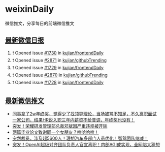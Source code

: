 # weixinDaily
微信推文，分享每日的前端微信推文

## [最新微信日报](https://github.com/kujian/weixinDaily/issues)

<!--START_SECTION:activity-->
1. ❗ Opened issue [#1730](https://github.com/kujian/frontendDaily/issues/1730) in [kujian/frontendDaily](https://github.com/kujian/frontendDaily)
2. ❗ Opened issue [#2871](https://github.com/kujian/githubTrending/issues/2871) in [kujian/githubTrending](https://github.com/kujian/githubTrending)
3. ❗ Opened issue [#1729](https://github.com/kujian/frontendDaily/issues/1729) in [kujian/frontendDaily](https://github.com/kujian/frontendDaily)
4. ❗ Opened issue [#2870](https://github.com/kujian/githubTrending/issues/2870) in [kujian/githubTrending](https://github.com/kujian/githubTrending)
5. ❗ Opened issue [#1728](https://github.com/kujian/frontendDaily/issues/1728) in [kujian/frontendDaily](https://github.com/kujian/frontendDaily)
<!--END_SECTION:activity-->


## [最新微信推文](https://weixin.qdkfweb.cn/)

<!-- BLOG-POST-LIST:START -->
- [同事拿了2w年终奖，觉得少了找领导理论，当场被骂不知足，不久离职面试一家公司，结果HR说入职三年内薪资不给普调，年终奖也没有！](https://weixin.qdkfweb.cn/47551.html)
- [突发！荣耀研发管理部总裁邓斌因严重违规被开除](https://weixin.qdkfweb.cn/47564.html)
- [两篇毕业论文致谢同一个女朋友？哈哈哈哈！](https://weixin.qdkfweb.cn/47574.html)
- [突然裁员，涉及超5600人！理想汽车多部门人员优化！智驾团队缩减！](https://weixin.qdkfweb.cn/47570.html)
- [突发！OpenAI超级对齐团队负责人官宣离职！内部AGI或实现，全网陷大猜想](https://weixin.qdkfweb.cn/47571.html)
<!-- BLOG-POST-LIST:END -->
